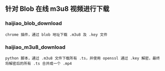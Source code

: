 ## 针对 Blob 在线 m3u8 视频进行下载

### haijiao_blob_download
```
chrome 插件，通过 blob 地址下载 .m3u8 及 .key 文件
```

### haijiao_m3u8_download
```
python 脚本，通过 .m3u8 文件下载所有 .ts，并使用 openssl 通过 .key 解密，最终将解密后的所有 .ts 合并成一个 .mp4
```